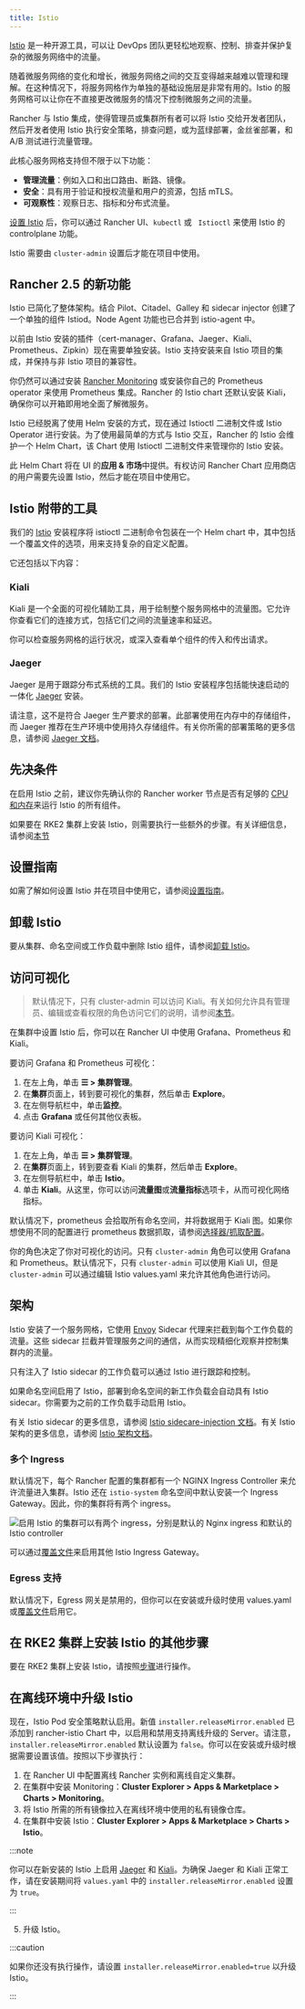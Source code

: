 ```yaml
---
title: Istio
---
```


<head>
  <link rel="canonical" href="https://ranchermanager.docs.rancher.com/zh/integrations-in-rancher/istio"/>
</head>

[Istio](https://istio.io/) 是一种开源工具，可以让 DevOps 团队更轻松地观察、控制、排查并保护复杂的微服务网络中的流量。

随着微服务网络的变化和增长，微服务网络之间的交互变得越来越难以管理和理解。在这种情况下，将服务网格作为单独的基础设施层是非常有用的。Istio 的服务网格可以让你在不直接更改微服务的情况下控制微服务之间的流量。

Rancher 与 Istio 集成，使得管理员或集群所有者可以将 Istio 交给开发者团队，然后开发者使用 Istio 执行安全策略，排查问题，或为蓝绿部署，金丝雀部署，和 A/B 测试进行流量管理。

此核心服务网格支持但不限于以下功能：

- **管理流量**：例如入口和出口路由、断路、镜像。
- **安全**：具有用于验证和授权流量和用户的资源，包括 mTLS。
- **可观察性**：观察日志、指标和分布式流量。

[设置 Istio](guides/guides.md) 后，你可以通过 Rancher UI、`kubectl` 或 ` Istioctl` 来使用 Istio 的 controlplane 功能。

Istio 需要由 `cluster-admin` 设置后才能在项目中使用。

## Rancher 2.5 的新功能

Istio 已简化了整体架构。结合 Pilot、Citadel、Galley 和 sidecar injector 创建了一个单独的组件 Istiod。Node Agent 功能也已合并到 istio-agent 中。

以前由 Istio 安装的插件（cert-manager、Grafana、Jaeger、Kiali、Prometheus、Zipkin）现在需要单独安装。Istio 支持安装来自 Istio 项目的集成，并保持与非 Istio 项目的兼容性。

你仍然可以通过安装 [Rancher Monitoring](../monitoring-and-dashboards/monitoring-and-alerting.md) 或安装你自己的 Prometheus operator 来使用 Prometheus 集成。Rancher 的 Istio chart 还默认安装 Kiali，确保你可以开箱即用地全面了解微服务。

Istio 已经脱离了使用 Helm 安装的方式，现在通过 Istioctl 二进制文件或 Istio Operator 进行安装。为了使用最简单的方式与 Istio 交互，Rancher 的 Istio 会维护一个 Helm Chart，该 Chart 使用 Istioctl 二进制文件来管理你的 Istio 安装。

此 Helm Chart 将在 UI 的**应用 & 市场**中提供。有权访问 Rancher Chart 应用商店的用户需要先设置 Istio，然后才能在项目中使用它。

## Istio 附带的工具

我们的 [Istio](https://istio.io/) 安装程序将 istioctl 二进制命令包装在一个 Helm chart 中，其中包括一个覆盖文件的选项，用来支持复杂的自定义配置。

它还包括以下内容：

### Kiali

Kiali 是一个全面的可视化辅助工具，用于绘制整个服务网格中的流量图。它允许你查看它们的连接方式，包括它们之间的流量速率和延迟。

你可以检查服务网格的运行状况，或深入查看单个组件的传入和传出请求。

### Jaeger

Jaeger 是用于跟踪分布式系统的工具。我们的 Istio 安装程序包括能快速启动的一体化 [Jaeger](https://www.jaegertracing.io/) 安装。

请注意，这不是符合 Jaeger 生产要求的部署。此部署使用在内存中的存储组件，而 Jaeger 推荐在生产环境中使用持久存储组件。有关你所需的部署策略的更多信息，请参阅 [Jaeger 文档](https://www.jaegertracing.io/docs/latest/operator/#production-strategy)。

## 先决条件

在启用 Istio 之前，建议你先确认你的 Rancher worker 节点是否有足够的 [CPU 和内存](cpu-and-memory-allocations.md)来运行 Istio 的所有组件。

如果要在 RKE2 集群上安装 Istio，则需要执行一些额外的步骤。有关详细信息，请参阅[本节](#在-rke2-集群上安装-istio-的其他步骤)

## 设置指南

如需了解如何设置 Istio 并在项目中使用它，请参阅[设置指南](guides/guides.md)。

## 卸载 Istio

要从集群、命名空间或工作负载中删除 Istio 组件，请参阅[卸载 Istio](disable-istio.md)。

## 访问可视化

> 默认情况下，只有 cluster-admin 可以访问 Kiali。有关如何允许具有管理员、编辑或查看权限的角色访问它们的说明，请参阅[本节](rbac.md)。

在集群中设置 Istio 后，你可以在 Rancher UI 中使用 Grafana、Prometheus 和 Kiali。

要访问 Grafana 和 Prometheus 可视化：

1. 在左上角，单击 **☰ > 集群管理**。
2. 在**集群**页面上，转到要可视化的集群，然后单击 **Explore**。
3. 在左侧导航栏中，单击**监控**。
4. 点击 **Grafana** 或任何其他仪表板。

要访问 Kiali 可视化：

1. 在左上角，单击 **☰ > 集群管理**。
2. 在**集群**页面上，转到要查看 Kiali 的集群，然后单击 **Explore**。
3. 在左侧导航栏中，单击 **Istio**。
4. 单击 **Kiali**。从这里，你可以访问**流量图**或**流量指标**选项卡，从而可视化网络指标。

默认情况下，prometheus 会拾取所有命名空间，并将数据用于 Kiali 图。如果你想使用不同的配置进行 prometheus 数据抓取，请参阅[选择器/抓取配置](configuration/selectors-and-scrape-configurations.md)。

你的角色决定了你对可视化的访问。只有 `cluster-admin` 角色可以使用 Grafana 和 Prometheus。默认情况下，只有 `cluster-admin` 可以使用 Kiali UI，但是 `cluster-admin` 可以通过编辑 Istio values.yaml 来允许其他角色进行访问。

## 架构

Istio 安装了一个服务网格，它使用 [Envoy](https://www.envoyproxy.io) Sidecar 代理来拦截到每个工作负载的流量。这些 sidecar 拦截并管理服务之间的通信，从而实现精细化观察并控制集群内的流量。

只有注入了 Istio sidecar 的工作负载可以通过 Istio 进行跟踪和控制。

如果命名空间启用了 Istio，部署到命名空间的新工作负载会自动具有 Istio sidecar。你需要为之前的工作负载手动启用 Istio。

有关 Istio sidecar 的更多信息，请参阅 [Istio sidecare-injection 文档](https://istio.io/docs/setup/kubernetes/additional-setup/sidecar-injection/)。有关 Istio 架构的更多信息，请参阅 [Istio 架构文档](https://istio.io/latest/docs/ops/deployment/architecture/)。

### 多个 Ingress

默认情况下，每个 Rancher 配置的集群都有一个 NGINX Ingress Controller 来允许流量进入集群。Istio 还在 `istio-system` 命名空间中默认安装一个 Ingress Gateway。因此，你的集群将有两个 ingress。

![启用 Istio 的集群可以有两个 ingress，分别是默认的 Nginx ingress 和默认的 Istio controller](/img/istio-ingress.svg)

可以通过[覆盖文件](configuration/configuration.md#覆盖文件)来启用其他 Istio Ingress Gateway。

### Egress 支持

默认情况下，Egress 网关是禁用的，但你可以在安装或升级时使用 values.yaml 或[覆盖文件](configuration/configuration.md#覆盖文件)启用它。

## 在 RKE2 集群上安装 Istio 的其他步骤

要在 RKE2 集群上安装 Istio，请按照[步骤](configuration/install-istio-on-rke2-cluster.md)进行操作。

## 在离线环境中升级 Istio

现在，Istio Pod 安全策略默认启用。新值 `installer.releaseMirror.enabled` 已添加到 rancher-istio Chart 中，以启用和禁用支持离线升级的 Server。请注意，`installer.releaseMirror.enabled` 默认设置为 `false`。你可以在安装或升级时根据需要设置该值。按照以下步骤执行：

1. 在 Rancher UI 中配置离线 Rancher 实例和离线自定义集群。
2. 在集群中安装 Monitoring：**Cluster Explorer > Apps & Marketplace > Charts > Monitoring**。
3. 将 Istio 所需的所有镜像拉入在离线环境中使用的私有镜像仓库。
4. 在集群中安装 Istio：**Cluster Explorer > Apps & Marketplace > Charts > Istio**。

:::note

你可以在新安装的 Istio 上启用 [Jaeger](https://www.jaegertracing.io/) 和 [Kiali](https://kiali.io/)。为确保 Jaeger 和 Kiali 正常工作，请在安装期间将 `values.yaml` 中的 `installer.releaseMirror.enabled` 设置为 `true`。

:::

5. 升级 Istio。

:::caution

如果你还没有执行操作，请设置 `installer.releaseMirror.enabled=true` 以升级 Istio。

:::
